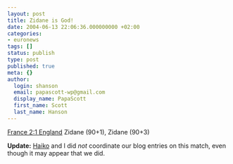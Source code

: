 ```yaml
---
layout: post
title: Zidane is God!
date: 2004-06-13 22:06:36.000000000 +02:00
categories:
- euronews
tags: []
status: publish
type: post
published: true
meta: {}
author:
  login: shanson
  email: papascott-wp@gmail.com
  display_name: PapaScott
  first_name: Scott
  last_name: Hanson
---
```

<p><a href="http://www.spiegel.de/sport/fussball/0,1518,304030,00.html">France 2:1 England</a> Zidane (90+1), Zidane (90+3)</p>
<p><strong>Update:</strong> <a href="http://www.hebig.org/blogs/archives/main/001523.php" title="God :: hebig.org/blog">Haiko</a> and I did <em>not</em> coordinate our blog entries on this match, even though it may appear that we did.</p>
